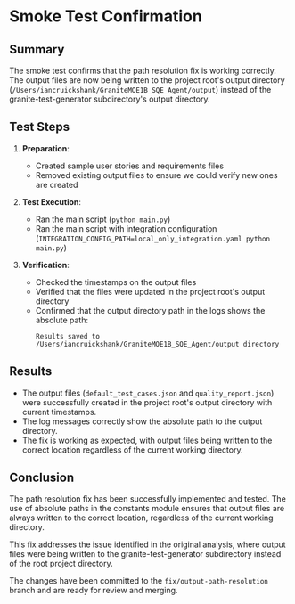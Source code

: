 # Smoke Test Confirmation

## Summary

The smoke test confirms that the path resolution fix is working correctly. The output files are now being written to the project root's output directory (`/Users/iancruickshank/GraniteMOE1B_SQE_Agent/output`) instead of the granite-test-generator subdirectory's output directory.

## Test Steps

1. **Preparation**:
   - Created sample user stories and requirements files
   - Removed existing output files to ensure we could verify new ones are created

2. **Test Execution**:
   - Ran the main script (`python main.py`)
   - Ran the main script with integration configuration (`INTEGRATION_CONFIG_PATH=local_only_integration.yaml python main.py`)

3. **Verification**:
   - Checked the timestamps on the output files
   - Verified that the files were updated in the project root's output directory
   - Confirmed that the output directory path in the logs shows the absolute path:
     ```
     Results saved to /Users/iancruickshank/GraniteMOE1B_SQE_Agent/output directory
     ```

## Results

- The output files (`default_test_cases.json` and `quality_report.json`) were successfully created in the project root's output directory with current timestamps.
- The log messages correctly show the absolute path to the output directory.
- The fix is working as expected, with output files being written to the correct location regardless of the current working directory.

## Conclusion

The path resolution fix has been successfully implemented and tested. The use of absolute paths in the constants module ensures that output files are always written to the correct location, regardless of the current working directory.

This fix addresses the issue identified in the original analysis, where output files were being written to the granite-test-generator subdirectory instead of the root project directory.

The changes have been committed to the `fix/output-path-resolution` branch and are ready for review and merging.
